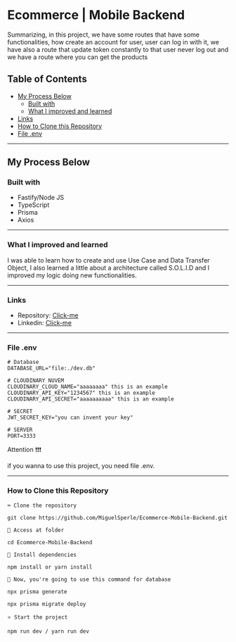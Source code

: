 # Ecommerce | Mobile Backend

Summarizing, in this project, we have some routes that have some functionalities, how create an account for user,
user can log in with it, we have also a route that update token constantly to that user never log out and we have a route where you can get the products

## Table of Contents
- [My Process Below](#my-process-below)
  - [Built with](#built-with)
  - [What I improved and learned](#what-i-improved-and-learned)
- [Links](#Links)
- [How to Clone this Repository](#how-to-clone-this-repository)
- [File .env](#file-.env)
---------------

## My Process Below

### Built with

<ul>
  <li>Fastify/Node JS</li>
  <li>TypeScript</li>
  <li>Prisma</li>
  <li>Axios</li>
</ul>

---------------


### What I improved and learned

I was able to learn how to create and use Use Case and Data Transfer Object, I also learned a little about a architecture called S.O.L.I.D and I improved my logic doing new functionalities.

---------------

### Links

- Repository: [Click-me](https://github.com/MiguelSperle/Ecommerce-Mobile-Backend)
- Linkedin: [Click-me](#Links)

---------------

### File .env

```
# Database
DATABASE_URL="file:./dev.db"
```

```
# CLOUDINARY NUVEM
CLOUDINARY_CLOUD_NAME="aaaaaaaa" this is an example
CLOUDINARY_API_KEY="1234567" this is an example
CLOUDINARY_API_SECRET="aaaaaaaaaa" this is an example
```

```
# SECRET
JWT_SECRET_KEY="you can invent your key"
```

```
# SERVER
PORT=3333
```

Attention ❗❗❗

if you wanna to use this project, you need file .env.

---------------


### How to Clone this Repository


```⌨ Clone the repository```

```
git clone https://github.com/MiguelSperle/Ecommerce-Mobile-Backend.git
```

```📂 Access at folder```

```
cd Ecommerce-Mobile-Backend
```

```📡 Install dependencies```

```
npm install or yarn install
```

```📡 Now, you're going to use this command for database```

```
npx prisma generate
```

```
npx prisma migrate deploy
```


```⭐ Start the project```

```
npm run dev / yarn run dev
```
